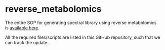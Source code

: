 # reverse_metabolomics

The entire SOP for generating spectral library using reverse metabolomics is [available here](https://docs.google.com/document/d/1jvLTQ_gbU6-ljOjG2v-6W_8KIpOSBRT5cJthqHA_TB0/edit?usp=sharing).

All the required files/scripts are listed in this GitHub repository, such that we can track the update.
